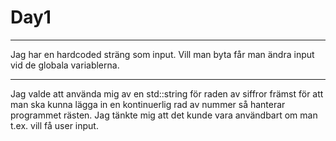 # Day1
---

Jag har en hardcoded sträng som input. Vill man byta får man ändra input vid de globala variablerna.

---
Jag valde att använda mig av en std::string för raden av siffror främst för att man ska kunna lägga in en kontinuerlig rad av nummer så hanterar programmet rästen. Jag tänkte mig att det kunde vara användbart om man t.ex. vill få user input.
